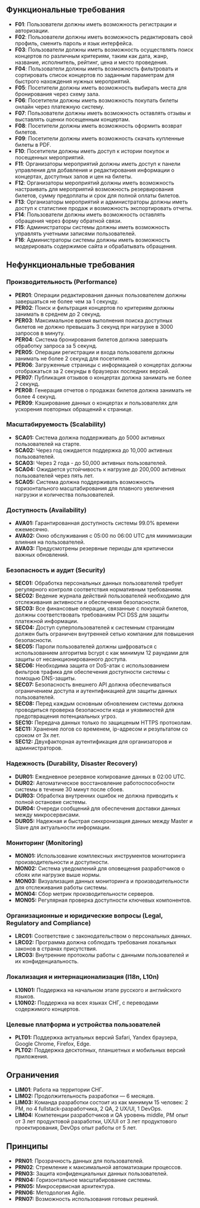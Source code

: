 ## Функциональные требования

- **F01**: Пользователи должны иметь возможность регистрации и авторизации.
- **F02**: Пользователи должны иметь возможность редактировать свой профиль, сменить пароль и язык интерфейса.
- **F03**: Пользователи должны иметь возможность осуществлять поиск концертов по различным критериям, таким как дата, жанр, название, исполнитель, рейтинг, цена и место проведения.
- **F04**: Пользователи должны иметь возможность фильтровать и сортировать список концертов по заданным параметрам для быстрого нахождения нужных мероприятий.
- **F05**: Посетители должны иметь возможность выбирать места для бронирования через схему зала.
- **F06**: Посетители должны иметь возможность покупать билеты онлайн через платежную систему.
- **F07**: Пользователи должны иметь возможность оставлять отзывы и выставлять оценки посещенным концертам.
- **F08**: Посетители должны иметь возможность оформить возврат билетов.
- **F09**: Посетители должны иметь возможность скачать купленные билеты в PDF.
- **F10**: Посетители должны иметь доступ к истории покупок и посещенных мероприятий.
- **F11**: Организаторы мероприятий должны иметь доступ к панели управления для добавления и редактирования  информации о концертах, доступных залов и цен на билеты.
- **F12**: Организаторы мероприятий должны иметь возможность настраивать для мероприятий возможность резервирования билетов, сумму предоплаты и срок для полной оплаты билетов.
- **F13**: Организаторы мероприятий и администраторы должны иметь доступ к статистике продаж и возможность экспортировать отчеты.
- **F14**: Пользователи должны иметь возможность оставлять обращения через форму обратной связи.
- **F15**: Администраторы системы должны иметь возможность управлять учетными записями пользователей.
- **F16**: Администраторы системы должны иметь возможность модерировать содержимое сайта и обрабатывать обращения.

## Нефункциональные требования

### Производительность (Performance)

- **PER01**: Операции редактирования данных пользователем должны завершаться не более чем за 1 секунду.
- **PER02**: Поиск и фильтрация концертов по критериям должны занимать в среднем до 2 секунд.
- **PER03**: Максимальное время выполнения поиска доступных билетов не должно превышать 3 секунд при нагрузке в 3000 запросов в минуту.
- **PER04**: Система бронирования билетов должна завершать обработку запроса за 5 секунд.
- **PER05**: Операции регистрации и входа пользователя должны занимать не более 2 секунд для посетителя.
- **PER06**: Загруженные страницы с информацией о концертах должны отображаться за 2 секунды в браузерах последних версий.
- **PER07**: Публикация отзывов о концертах должна занимать не более 2 секунд.
- **PER08**: Генерация отчетов о продажах билетов должна занимать не более 4 секунд.
- **PER09**: Кэширование данных о концертах и пользователях для ускорения повторных обращений к странице.

### Масштабируемость (Scalability)

- **SCA01:** Система должна поддерживать до 5000 активных пользователей на старте.
- **SCA02:** Через год ожидается поддержка до 10,000 активных пользователей.
- **SCA03:** Через 2 года - до 50,000 активных пользователей.
- **SCA04:** Ожидается устойчивость к нагрузке до 200,000 активных пользователей через пять лет.
- **SCA05:** Система должна поддерживать возможность горизонтального масштабирования для плавного увеличения нагрузки и количества пользователей.

### Доступность (Availability)

- **AVA01:** Гарантированная доступность системы 99.0% времени ежемесячно.
- **AVA02:** Окно обслуживания с 05:00 по 06:00 UTC для минимизации влияния на пользователей.
- **AVA03:** Предусмотрены резервные периоды для критически важных обновлений.

### Безопасность и аудит (Security)

- **SEC01:** Обработка персональных данных пользователей требует регулярного контроля соответствия нормативным требованиям.
- **SEC02:** Ведение журнала действий пользователей необходимо для отслеживания активности и обеспечения безопасности.
- **SEC03:** Все финансовые операции, связанные с покупкой билетов, должны соответствовать требованиям PCI DSS для защиты платежной информации.
- **SEC04:** Доступ суперпользователей к системным страницам должен быть ограничен внутренней сетью компании для повышения безопасности.
- **SEC05:** Пароли пользователей должны шифроваться с использованием алгоритма bcrypt с как минимум 12 раундами для защиты от несанкционированного доступа.
- **SEC06:** Необходима защита от DoS-атак с использованием фильтров трафика для обеспечения доступности системы с помощью DNS-защиты.
- **SEC07:** Безопасность внешнего API должна обеспечиваться ограничением доступа и аутентификацией для защиты данных пользователей.
- **SEC08:** Перед каждым основным обновлением системы должна проводиться проверка безопасности кода и уязвимостей для предотвращения потенциальных угроз.
- **SEC10:** Передача данных только по защищеным HTTPS протоколам.
- **SEC11:** Хранение логов со временем, ip-адресом и результатом со сроком от 3х лет.
- **SEC12:** Двухфакторная аутентификация для организаторов и администраторов.

### Надежность (Durability, Disaster Recovery)

- **DUR01:** Ежедневное резервное копирование данных в 02:00 UTC.
- **DUR02:** Автоматическое восстановление работоспособности системы в течение 30 минут после сбоев.
- **DUR03:** Обработка внутренних ошибок не должна приводить к полной остановке системы.
- **DUR04:** Очереди сообщений для обеспечения доставки данных между микросервисами.
- **DUR05:** Надежная и быстрая синхронизация данных между Master и Slave для актуальности информации.

### Мониторинг (Monitoring)

- **MON01:** Использование комплексных инструментов мониторинга производительности и доступности.
- **MON02:** Система уведомлений для оповещения разработчиков о сбоях или нагрузке выше нормы.
- **MON03:** Визуализация данных мониторинга и производительности для отслеживания работы системы.
- **MON04:** Сбор метрик производительности серверов.
- **MON05:** Регулярная проверка доступности ключевых компонентов.

### Организационные и юридические вопросы (Legal, Regulatory and Compliance)

- **LRC01:** Соответствие с законодательством о персональных данных.
- **LRC02:** Программа должна соблюдать требования локальных законов в странах присутствия.
- **LRC03:** Внутренние протоколы работы с данными пользователей и их конфиденциальность.

### Локализация и интернационализация (I18n, L10n)

- **L10N01:** Поддержка на начальном этапе русского и английского языков.
- **L10N02:** Поддержка на всех языках СНГ, с переводами содержимого концертов.

### Целевые платформа и устройства пользователей
- **PLT01:** Поддержка актуальных версий Safari, Yandex браузера, Google Chrome, Firefox, Edge.
- **PLT02:** Поддержка десктопных, планшетных и мобильных версий приложения.

## Ограничения

- **LIM01**: Работа на территории СНГ.
- **LIM02:** Продолжительность разработки — 6 месяцев.
- **LIM03:** Команда разработки состоит из как минимум 15 человек: 2 PM, по 4 fullstack-разработчика, 2 QA, 2 UX/UI, 1 DevOps.
- **LIM04:** Компетенции разработчиков и QA уровень middle, PM опыт от 3 лет продуктовой разработки, UX/UI от 3 лет продуктового проектирования, DevOps опыт работы от 5 лет.

## Принципы

- **PRN01**: Прозрачность данных для пользователей.
- **PRN02**: Стремление к максимальной автоматизации процессов.
- **PRN03:** Защита конфиденциальных данных пользователей.
- **PRN04:** Горизонтальное масштабирование системы.
- **PRN05:** Микросервисная архитектура.
- **PRN06:** Методология Agile.
- **PRN07:** Возможность использования готовых решений. 

